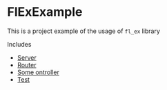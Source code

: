 # FlExExample

This is a project example of the usage of `fl_ex` library

Includes

- [Server](./lib/server/server.ex)
- [Router](./lib/server/router.ex)
- [Some ontroller](./lib/server/controller/example_controller.ex)
- [Test](./test/server_test.exs)
